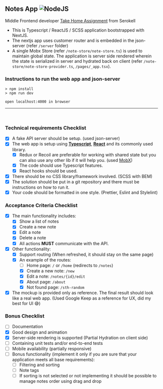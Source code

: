 ## Notes App <img alt="NodeJS" src="https://img.shields.io/badge/NodeJS-16.10.0-blue">
Middle Frontend developer [Take Home Assignment](https://github.com/serokell/frontend-task-react) from Serokell

- This is Typescript / ReactJS / SCSS application bootstrapped with NextJS.
- The nextjs app uses customer router and is embedded in the json-server (refer `/server` folder)
- A single Mobx Store (refer `/note-store/note-store.ts`) is used to maintain global state. The application is server side rendered wherein the state is serialized in server and hydrated back on client (refer `/note-store/note-store-provider.ts`, `/pages/_app.tsx`).


### Instructions to run the web app and json-server 

```
> npm install
> npm run dev

open localhost:4000 in browser
```

<hr/>
<br/>

### Technical requirements Checklist

- [x] A fake API server should be setup. (used json-server)
- [x] The web app is setup using [__Typescript__](https://www.typescriptlang.org/),
   [__React__](https://reactjs.org/) and its commonly used library.
    - [x] Redux or Recoil are preferable for working with shared state but you can also use any other lib if it will help you. (used [MobX](https://mobx.js.org/))
    - [x] The code should use Typescript features.
    - [x] React hooks should be used.
- [x] There should be no CSS library/framework involved. (SCSS with BEM)
- [x] The solution should be put in a git repository and there must be instructions on how to run it.
- [x] Your code should be formatted in one style. (Prettier, Eslint and Stylelint)

### Acceptance Criteria Checklist

- [x] The main functionality includes:
    - [x] Show a list of notes
    - [x] Create a new note
    - [x] Edit a note
    - [x] Delete a note
    - [x] All actions __MUST__ communicate with the API.
- [x] Other functionality:
    - [x] Support routing (When refreshed, it should stay on the same page)
    - [x] An example of the routes:
        - [ ] Home page: `/` or `/home` (redirects to `/notes`)
        - [x] Create a new note: `/new`
        - [x] Edit a note: `/notes/{id}/edit`
        - [x] About page: `/about`
        - [x] Not found page: `/sth-random`
- [x] The mockup is provided only as reference. The final result should look like a real web app. (Used Google Keep as a reference for UX, did my best for UI 😅)

### Bonus Checklist

- [ ] Documentation 
- [x] Good design and animation
- [x] Server-side rendering is supported (Partial Hydration on client side)
- [ ] Containing unit tests and/or end-to-end tests
- [ ] Mobile availability (partially responsive)
- [ ] Bonus functionality (implement it only if you are sure that your application meets all base
   requirements):
    - [ ] Filtering and sorting
    - [ ] Note tags
    - [ ] If sorting is not selected or not implementing it should be possible to manage notes order
      using drag and drop
